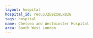 ```yaml
---
layout: hospital
hospital_id: recuSJ2E9ZzeLxB2G
tags: hospital
name: Chelsea and Westminster Hospital
area: South West London
---
```

